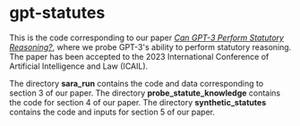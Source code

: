 # gpt-statutes
This is the code corresponding to our paper [*Can GPT-3 Perform Statutory Reasoning?*](
https://doi.org/10.48550/arXiv.2302.06100), where we probe GPT-3's ability to perform statutory reasoning.  The paper has been accepted to the 2023 International Conference of Artificial Intelligence and Law (ICAIL).

The directory **sara_run** contains the code and data corresponding to section 3 of our paper.  The directory **probe_statute_knowledge** contains the code for section 4 of our paper.  The directory **synthetic_statutes** contains the code and inputs for section 5 of our paper.

